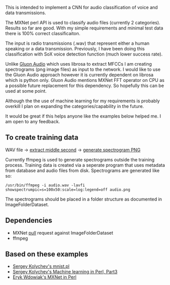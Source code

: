 This is intended to implement a CNN for audio classification of voice and data transmissions.

The MXNet perl API is used to classify audio files (currently 2 categories).   Results so far are good.  With my simple requirements and minimal test data there is 100% correct classificaiton.

The input is radio transmissions (.wav) that represent either a human speaking or a data transmission.   Previously, I have been doing this classification with SoX voice detection function (much lower success rate).

Unlike [Gluon Audio](https://cwiki.apache.org/confluence/display/MXNET/Gluon+-+Audio) which uses librosa to extract MFCCs I am creating spectrograms (png image files) as input to the network.   I would like to use the Gluon Audio approach however it is currently dependent on librosa which is python only.   Gluon Audio mentions MXNet FFT operator on CPU as a possible future replacement for this dependency.  So hopefully this can be used at some point.

Although the the use of machine learning for my requirements is probably overkill I plan on expanding the categories/capability in the future.

It would be great if this helps anyone like the examples below helped me.  I am open to any feedback.

To create training data
-----------------------

WAV file -> [extract middle second](https://github.com/john-/xmit_mxnet/blob/master/samples/461.205_1533495682.wav) -> [generate spectrogram PNG](https://github.com/john-/xmit_mxnet/blob/master/samples/461.205_1533495682.wav.png)

Currently ffmpeg is used to generate spectrograms outside the training process.  Training data is created via a seperate program that uses metadata from database and audio files from disk.  Spectrograms are generated like so:

`/usr/bin/ffmpeg -i audio.wav -lavfi showspectrumpic=s=100x50:scale=log:legend=off audio.png`

The spectrograms should be placed in a folder structure as documented in ImageFolderDataset.

Dependencies
------------

- MXNet [pull](https://github.com/apache/incubator-mxnet/pull/15672) request against ImageFolderDataset
- ffmpeg


Based on these examples
-----------------------
- [Sergey Kolychev's mnist.pl](https://github.com/apache/incubator-mxnet/blob/master/perl-package/AI-MXNet/examples/gluon/mnist.pl)
- [Sergey Kolychev's Machine learning in Perl, Part3](http://blogs.perl.org/users/sergey_kolychev/2017/10/machine-learning-in-perl-part3-deep-convolutional-generative-adversarial-network.html)
- [Eryk Wdowiak's MXNet in Perl](https://www.doviak.net/pages/mxnet/mxnet_p05.shtml)